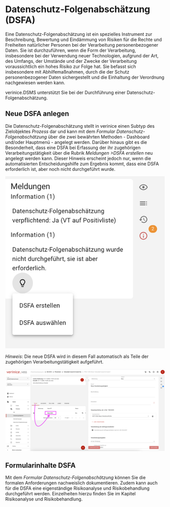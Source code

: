 # Datenschutz-Folgenabschätzung (DSFA)

Eine Datenschutz-Folgenabschätzung ist ein spezielles Instrument zur Beschreibung, Bewertung und Eindämmung von Risiken für die Rechte und Freiheiten natürlicher Personen bei der Verarbeitung personenbezogener Daten. Sie ist durchzuführen, wenn die Form der Verarbeitung, insbesondere bei der Verwendung neuer Technologien, aufgrund der Art, des Umfangs, der Umstände und der Zwecke der Verarbeitung voraussichtlich ein hohes Risiko zur Folge hat. Sie befasst sich insbesondere mit Abhilfemaßnahmen, durch die der Schutz personenbezogener Daten sichergestellt und die Einhaltung der Verordnung nachgewiesen werden kann.

verinice.DSMS unterstützt Sie bei der Durchführung einer Datenschutz-Folgenabschätzung. 

## Neue DSFA anlegen

Die Datenschutz-Folgenabschätzung stellt in verinice einen Subtyp des Zielobjektes *Prozess* dar und kann mit dem *Formular Datenschutz-Folgenabschätzung* über die zwei bewährten Methoden - Dashboard und/oder Hauptmenü - angelegt werden.
Darüber hinaus gibt es die Besonderheit, dass eine DSFA bei Erfassung der ihr zugehörigen Verarbeitungstätigkeit über die Rubrik *Meldungen >DSFA erstellen* neu angelegt werden kann.
Dieser Hinweis erscheint jedoch nur, wenn die automatisierten Entscheidungshilfe zum Ergebnis kommt, dass eine DSFA erforderlich ist, aber noch nicht durchgeführt wurde.

![DSFA](/assets/domain-ds-gvo/Bild16.png)

*Hinweis*: Die neue DSFA wird in diesem Fall automatisch als Teile der zugehörigen Verarbeitungstätigkeit aufgeführt. 

![DSFA](/assets/domain-ds-gvo/Bild17.png)

## Formularinhalte DSFA

Mit dem *Formular Datenschutz-Folgenabschätzung* können Sie die formalen Anforderungen nachweislich dokumentieren. Zudem kann auch für die DSFA eine eigenständige Risikoanalyse und Risikobehandlung durchgeführt werden. Einzelheiten hierzu finden Sie im Kapitel Risikoanalyse und Risikobehandlung.

